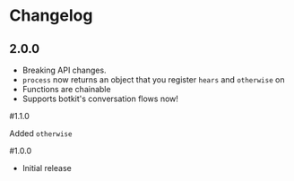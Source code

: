 # Changelog

## 2.0.0

* Breaking API changes.
* `process` now returns an object that you register `hears` and `otherwise` on
* Functions are chainable
* Supports botkit's conversation flows now!

#1.1.0

Added `otherwise`

#1.0.0

* Initial release
